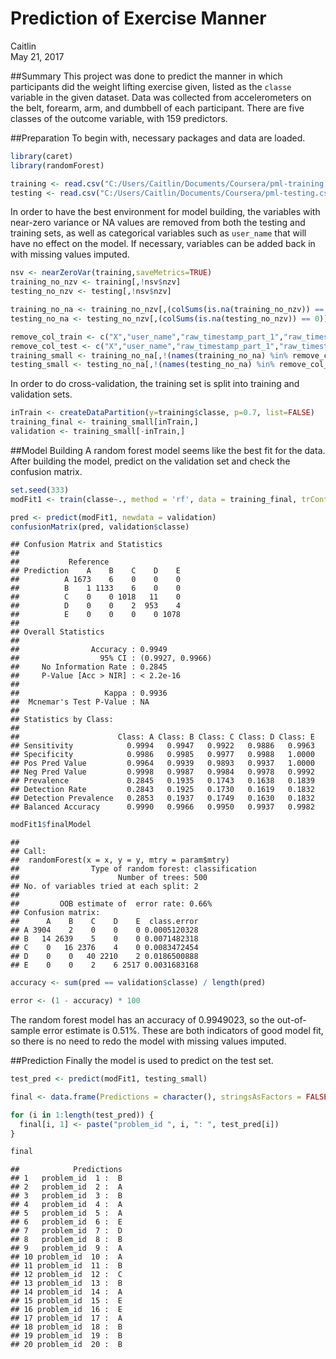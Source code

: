 # Prediction of Exercise Manner
Caitlin  
May 21, 2017  



##Summary
This project was done to predict the manner in which participants did the weight lifting exercise given, listed as the `classe` variable in the given dataset. Data was collected from accelerometers on the belt, forearm, arm, and dumbbell of each participant. There are five classes of the outcome variable, with 159 predictors.

##Preparation
To begin with, necessary packages and data are loaded.


```r
library(caret)
library(randomForest)

training <- read.csv("C:/Users/Caitlin/Documents/Coursera/pml-training.csv")
testing <- read.csv("C:/Users/Caitlin/Documents/Coursera/pml-testing.csv")
```

In order to have the best environment for model building, the variables with near-zero variance or NA values are removed from both the testing and training sets, as well as categorical variables such as `user_name` that will have no effect on the model. If necessary, variables can be added back in with missing values imputed.


```r
nsv <- nearZeroVar(training,saveMetrics=TRUE)
training_no_nzv <- training[,!nsv$nzv]
testing_no_nzv <- testing[,!nsv$nzv]

training_no_na <- training_no_nzv[,(colSums(is.na(training_no_nzv)) == 0)]
testing_no_na <- testing_no_nzv[,(colSums(is.na(testing_no_nzv)) == 0)]

remove_col_train <- c("X","user_name","raw_timestamp_part_1","raw_timestamp_part_2","cvtd_timestamp","num_window")
remove_col_test <- c("X","user_name","raw_timestamp_part_1","raw_timestamp_part_2","cvtd_timestamp","num_window","problem_id")
training_small <- training_no_na[,!(names(training_no_na) %in% remove_col_train)]
testing_small <- testing_no_na[,!(names(testing_no_na) %in% remove_col_test)]
```

In order to do cross-validation, the training set is split into training and validation sets.


```r
inTrain <- createDataPartition(y=training$classe, p=0.7, list=FALSE)
training_final <- training_small[inTrain,]
validation <- training_small[-inTrain,]
```

##Model Building
A random forest model seems like the best fit for the data. After building the model, predict on the validation set and check the confusion matrix.


```r
set.seed(333)
modFit1 <- train(classe~., method = 'rf', data = training_final, trControl = trainControl(method = 'cv', number = 4))

pred <- predict(modFit1, newdata = validation)
confusionMatrix(pred, validation$classe)
```

```
## Confusion Matrix and Statistics
## 
##           Reference
## Prediction    A    B    C    D    E
##          A 1673    6    0    0    0
##          B    1 1133    6    0    0
##          C    0    0 1018   11    0
##          D    0    0    2  953    4
##          E    0    0    0    0 1078
## 
## Overall Statistics
##                                           
##                Accuracy : 0.9949          
##                  95% CI : (0.9927, 0.9966)
##     No Information Rate : 0.2845          
##     P-Value [Acc > NIR] : < 2.2e-16       
##                                           
##                   Kappa : 0.9936          
##  Mcnemar's Test P-Value : NA              
## 
## Statistics by Class:
## 
##                      Class: A Class: B Class: C Class: D Class: E
## Sensitivity            0.9994   0.9947   0.9922   0.9886   0.9963
## Specificity            0.9986   0.9985   0.9977   0.9988   1.0000
## Pos Pred Value         0.9964   0.9939   0.9893   0.9937   1.0000
## Neg Pred Value         0.9998   0.9987   0.9984   0.9978   0.9992
## Prevalence             0.2845   0.1935   0.1743   0.1638   0.1839
## Detection Rate         0.2843   0.1925   0.1730   0.1619   0.1832
## Detection Prevalence   0.2853   0.1937   0.1749   0.1630   0.1832
## Balanced Accuracy      0.9990   0.9966   0.9950   0.9937   0.9982
```

```r
modFit1$finalModel
```

```
## 
## Call:
##  randomForest(x = x, y = y, mtry = param$mtry) 
##                Type of random forest: classification
##                      Number of trees: 500
## No. of variables tried at each split: 2
## 
##         OOB estimate of  error rate: 0.66%
## Confusion matrix:
##      A    B    C    D    E  class.error
## A 3904    2    0    0    0 0.0005120328
## B   14 2639    5    0    0 0.0071482318
## C    0   16 2376    4    0 0.0083472454
## D    0    0   40 2210    2 0.0186500888
## E    0    0    2    6 2517 0.0031683168
```

```r
accuracy <- sum(pred == validation$classe) / length(pred)

error <- (1 - accuracy) * 100
```

The random forest model has an accuracy of 0.9949023, so the out-of-sample error estimate is 0.51%. These are both indicators of good model fit, so there is no need to redo the model with missing values imputed.

##Prediction
Finally the model is used to predict on the test set.


```r
test_pred <- predict(modFit1, testing_small)

final <- data.frame(Predictions = character(), stringsAsFactors = FALSE)

for (i in 1:length(test_pred)) {
  final[i, 1] <- paste("problem_id ", i, ": ", test_pred[i])
}

final
```

```
##            Predictions
## 1   problem_id  1 :  B
## 2   problem_id  2 :  A
## 3   problem_id  3 :  B
## 4   problem_id  4 :  A
## 5   problem_id  5 :  A
## 6   problem_id  6 :  E
## 7   problem_id  7 :  D
## 8   problem_id  8 :  B
## 9   problem_id  9 :  A
## 10 problem_id  10 :  A
## 11 problem_id  11 :  B
## 12 problem_id  12 :  C
## 13 problem_id  13 :  B
## 14 problem_id  14 :  A
## 15 problem_id  15 :  E
## 16 problem_id  16 :  E
## 17 problem_id  17 :  A
## 18 problem_id  18 :  B
## 19 problem_id  19 :  B
## 20 problem_id  20 :  B
```




